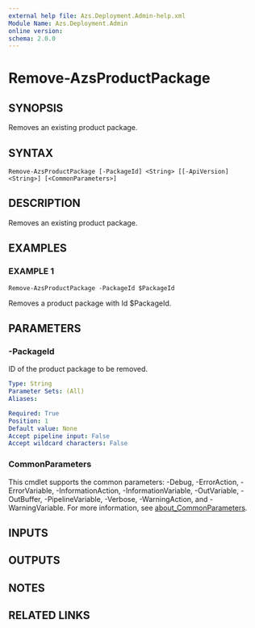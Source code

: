 ```yaml
---
external help file: Azs.Deployment.Admin-help.xml
Module Name: Azs.Deployment.Admin
online version:
schema: 2.0.0
---
```


# Remove-AzsProductPackage

## SYNOPSIS
Removes an existing product package.

## SYNTAX

```
Remove-AzsProductPackage [-PackageId] <String> [[-ApiVersion] <String>] [<CommonParameters>]
```

## DESCRIPTION
Removes an existing product package.

## EXAMPLES

### EXAMPLE 1
```
Remove-AzsProductPackage -PackageId $PackageId
```

Removes a product package with Id $PackageId.

## PARAMETERS

### -PackageId
ID of the product package to be removed.

```yaml
Type: String
Parameter Sets: (All)
Aliases:

Required: True
Position: 1
Default value: None
Accept pipeline input: False
Accept wildcard characters: False
```


### CommonParameters
This cmdlet supports the common parameters: -Debug, -ErrorAction, -ErrorVariable, -InformationAction, -InformationVariable, -OutVariable, -OutBuffer, -PipelineVariable, -Verbose, -WarningAction, and -WarningVariable. For more information, see [about_CommonParameters](http://go.microsoft.com/fwlink/?LinkID=113216).

## INPUTS

## OUTPUTS

## NOTES

## RELATED LINKS
